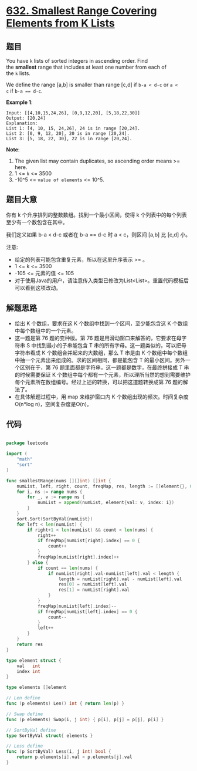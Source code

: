 # [632. Smallest Range Covering Elements from K Lists](https://leetcode.com/problems/smallest-range-covering-elements-from-k-lists/)


## 题目

You have `k` lists of sorted integers in ascending order. Find the **smallest** range that includes at least one number from each of the `k` lists.

We define the range [a,b] is smaller than range [c,d] if `b-a < d-c` or `a < c` if `b-a == d-c`.

**Example 1**:

    Input: [[4,10,15,24,26], [0,9,12,20], [5,18,22,30]]
    Output: [20,24]
    Explanation: 
    List 1: [4, 10, 15, 24,26], 24 is in range [20,24].
    List 2: [0, 9, 12, 20], 20 is in range [20,24].
    List 3: [5, 18, 22, 30], 22 is in range [20,24].

**Note**:

1. The given list may contain duplicates, so ascending order means >= here.
2. 1 <= `k` <= 3500
3. -10^5 <= `value of elements` <= 10^5.


## 题目大意

你有 k 个升序排列的整数数组。找到一个最小区间，使得 k 个列表中的每个列表至少有一个数包含在其中。

我们定义如果 b-a < d-c 或者在 b-a == d-c 时 a < c，则区间 [a,b] 比 [c,d] 小。

注意:

- 给定的列表可能包含重复元素，所以在这里升序表示 >= 。
- 1 <= k <= 3500
- -105 <= 元素的值 <= 105
- 对于使用Java的用户，请注意传入类型已修改为List<List<Integer>>。重置代码模板后可以看到这项改动。



## 解题思路


- 给出 K 个数组，要求在这 K 个数组中找到一个区间，至少能包含这 K 个数组中每个数组中的一个元素。
- 这一题是第 76 题的变种版。第 76 题是用滑动窗口来解答的，它要求在母字符串 S 中找到最小的子串能包含 T 串的所有字母。这一题类似的，可以把母字符串看成 K 个数组合并起来的大数组，那么 T 串是由 K 个数组中每个数组中抽一个元素出来组成的。求的区间相同，都是能包含 T 的最小区间。另外一个区别在于，第 76 题里面都是字符串，这一题都是数字，在最终拼接成 T 串的时候需要保证 K 个数组中每个都有一个元素，所以理所当然的想到需要维护每个元素所在数组编号。经过上述的转换，可以把这道题转换成第 76 题的解法了。
- 在具体解题过程中，用 map 来维护窗口内 K 个数组出现的频次。时间复杂度 O(n*log n)，空间复杂度是O(n)。

## 代码

```go

package leetcode

import (
	"math"
	"sort"
)

func smallestRange(nums [][]int) []int {
	numList, left, right, count, freqMap, res, length := []element{}, 0, -1, 0, map[int]int{}, make([]int, 2), math.MaxInt64
	for i, ns := range nums {
		for _, v := range ns {
			numList = append(numList, element{val: v, index: i})
		}
	}
	sort.Sort(SortByVal{numList})
	for left < len(numList) {
		if right+1 < len(numList) && count < len(nums) {
			right++
			if freqMap[numList[right].index] == 0 {
				count++
			}
			freqMap[numList[right].index]++
		} else {
			if count == len(nums) {
				if numList[right].val-numList[left].val < length {
					length = numList[right].val - numList[left].val
					res[0] = numList[left].val
					res[1] = numList[right].val
				}
			}
			freqMap[numList[left].index]--
			if freqMap[numList[left].index] == 0 {
				count--
			}
			left++
		}
	}
	return res
}

type element struct {
	val   int
	index int
}

type elements []element

// Len define
func (p elements) Len() int { return len(p) }

// Swap define
func (p elements) Swap(i, j int) { p[i], p[j] = p[j], p[i] }

// SortByVal define
type SortByVal struct{ elements }

// Less define
func (p SortByVal) Less(i, j int) bool {
	return p.elements[i].val < p.elements[j].val
}

```